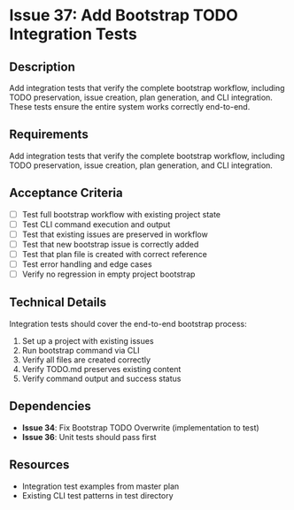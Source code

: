 # Issue 37: Add Bootstrap TODO Integration Tests

## Description
Add integration tests that verify the complete bootstrap workflow, including TODO preservation, issue creation, plan generation, and CLI integration. These tests ensure the entire system works correctly end-to-end.

## Requirements
Add integration tests that verify the complete bootstrap workflow, including TODO preservation, issue creation, plan generation, and CLI integration.

## Acceptance Criteria
- [ ] Test full bootstrap workflow with existing project state
- [ ] Test CLI command execution and output
- [ ] Test that existing issues are preserved in workflow
- [ ] Test that new bootstrap issue is correctly added
- [ ] Test that plan file is created with correct reference
- [ ] Test error handling and edge cases
- [ ] Verify no regression in empty project bootstrap

## Technical Details
Integration tests should cover the end-to-end bootstrap process:
1. Set up a project with existing issues
2. Run bootstrap command via CLI
3. Verify all files are created correctly
4. Verify TODO.md preserves existing content
5. Verify command output and success status

## Dependencies
- **Issue 34**: Fix Bootstrap TODO Overwrite (implementation to test)
- **Issue 36**: Unit tests should pass first

## Resources
- Integration test examples from master plan
- Existing CLI test patterns in test directory
